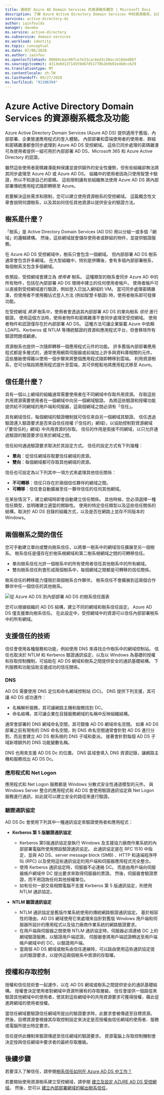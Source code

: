 ```yaml
---
title: 適用於 Azure AD Domain Services 的資源樹系概念 | Microsoft Docs
description: 了解 Azure Active Directory Domain Services 中的資源樹系，以及其在混合式環境中如何使用有限的使用者驗證選項或安全性考慮來讓組織受益。
services: active-directory-ds
author: iainfoulds
manager: daveba
ms.service: active-directory
ms.subservice: domain-services
ms.workload: identity
ms.topic: conceptual
ms.date: 07/06/2020
ms.author: iainfou
ms.openlocfilehash: 88069c6ac90fce7e33cac6ed3c30accb18ded8bf
ms.sourcegitcommit: 4313e0d13714559d67d51770b2b9b92e4b0cc629
ms.translationtype: MT
ms.contentlocale: zh-TW
ms.lasthandoff: 09/27/2020
ms.locfileid: "91396394"
---
```

# <a name="resource-forest-concepts-and-features-for-azure-active-directory-domain-services"></a>Azure Active Directory Domain Services 的資源樹系概念及功能

Azure Active Directory Domain Services (Azure AD DS) 提供適用于舊版、內部部署、企業營運應用程式的登入體驗。 內部部署和雲端使用者的使用者、群組和密碼雜湊都會同步處理到 Azure AD DS 受控網域。 這些已同步處理的密碼雜湊可為使用者提供一組可用於內部部署 AD DS、Microsoft 365 和 Azure Active Directory 的認證。

雖然這些使用者密碼雜湊能夠保護並提供額外的安全性優勢，但有些組織卻無法將其同步處理至 Azure AD 或 Azure AD DS。 組織中的使用者因為只使用智慧卡驗證，所以不知道自己的密碼。 這些限制讓有些組織無法使用 Azure AD DS 將內部部署傳統應用程式隨即轉移至 Azure。

若要解決這些需求和限制，您可以建立使用資源樹系的受控網域。 這篇概念性文章會說明何謂樹系，以及其如何信任其他資源以提供安全的驗證方法。

## <a name="what-are-forests"></a>樹系是什麼？

「樹系」是 Active Directory Domain Services (AD DS) 用以分組一或多個「網域」的邏輯建構。 然後，這些網域就會儲存使用者或群組的物件，並提供驗證服務。

在 Azure AD DS 受控網域中，樹系只會包含一個網域。 但內部部署 AD DS 樹系通常會包含許多網域。 在大型組織中，特別是併購後，會有多個內部部署樹系，每個樹系又包含多個網域。

依預設，受控網域會建立為 *使用者* 樹系。 這種類型的樹系會同步 Azure AD 中的所有物件，包括在內部部署 AD DS 環境中建立的任何使用者帳戶。 使用者帳戶可以直接對受控網域進行驗證，例如登入已加入網域的 VM。 當可同步處理密碼雜湊，但使用者不使用獨佔式登入方法 (例如智慧卡驗證) 時，使用者樹系即可發揮功能。

在受控網域 *資源* 樹系中，使用者會透過其內部部署 AD DS 的單向樹系 *信任* 進行驗證。 使用這個方法時，使用者物件和密碼雜湊不會同步處理至受控網域。 使用者物件和認證僅存在於內部部署 AD DS。 這種方法可讓企業裝載 Azure 中依賴 LDAPS、Kerberos 或 NTLM 等傳統驗證的資源和應用程式平台，但會移除所有驗證問題或顧慮。

資源樹系也提供一次隨即轉移一個應用程式元件的功能。 許多舊版內部部署應用程式都是多層式的，通常使用網頁伺服器或前端加上許多與資料庫相關的元件。 這些層級使得難以使用一個步驟來將整個應用程式隨即轉移到雲端。 利用資源樹系，您可分階段將應用程式提升至雲端，其可供輕鬆地將應用程式移至 Azure。

## <a name="what-are-trusts"></a>信任是什麼？

具有一個以上網域的組織通常需要使用者在不同網域中存取共用資源。 存取這些共用資源需要使用者在一個網域中向另一個網域驗證。 為將這些驗證和授權功能提供給不同網域的用戶端和伺服器，這兩個網域之間必須有「信任」。

具有網域信任，每個網域的驗證機制就可信任來自另一個網域其驗證。 信任透過驗證連入驗證要求是否來自信任授權 (「信任的」網域)，以協助控制對資源網域 (「要信任的」網域) 中共用資源的存取。 信任的作用是銜接不同網域，以只允許通過驗證的驗證要求往來於網域之間。

信任如何通過驗證要求取決於其設定方式。 信任的設定方式有下列幾種：

* **單向**：從信任網域存取要信任網域的資源。
* **雙向**：每個網域都可存取其他網域的資源。

信任也可設定為以下列其中一項方式來處理其他信任關係：

* **不可轉移**：信任只存在於兩個信任夥伴的網域之間。
* **可轉移**：信任會自動擴展至任一夥伴信任的任何其他網域。

在某些情況下，建立網域時即會自動建立信任關係。 其他時候，您必須選擇一種信任類型，並明確建立適當的關聯性。 使用的特定信任類型以及這些信任關係的結構，取決於 AD DS 目錄的組織方式，以及是否在網路上並存不同版本的 Windows。

## <a name="trusts-between-two-forests"></a>兩個樹系之間的信任

您可手動建立單向或雙向樹系信任，以將單一樹系中的網域信任擴展至另一個樹系。 樹系信任是僅存在於樹系根網域和第二樹系根網域之間的可轉移信任。

* 單向樹系信任允許一個樹系中的所有使用者信任其他樹系中的所有網域。
* 雙向樹系信任則會形成兩個樹系中，每個網域之間都是可轉移的信任關係。

樹系信任的轉移能力僅限於兩個樹系合作夥伴。 樹系信任不會擴展到這兩個合作夥伴中任一個信任的其他樹系。

![從 Azure AD DS 到內部部署 AD DS 的樹系信任圖表](./media/concepts-resource-forest/resource-forest-trust-relationship.png)

您可以根據組織的 AD DS 結構，建立不同的網域和樹系信任設定。 Azure AD DS 僅支援單向樹系信任。 在此設定中，受控網域中的資源可以信任內部部署樹系中的所有網域。

## <a name="supporting-technology-for-trusts"></a>支援信任的技術

信任會使用各種服務和功能，例如使用 DNS 來尋找合作樹系中的網域控制站。 信任也取決於 NTLM 和 Kerberos 驗證通訊協定，以及以 Windows 為基礎的授權和存取控制機制，可協助在 AD DS 網域和樹系之間提供安全的通訊基礎結構。 下列服務和功能協助支援成功的信任關係。

### <a name="dns"></a>DNS

AD DS 需要使用 DNS 定位和命名網域控制站 (DC)。 DNS 提供下列支援，其可讓 AD DS 成功運作：

* 名稱解析服務，其可讓網路主機和服務找到 DC。
* 命名結構，其可讓企業在目錄服務網域的名稱中反映組織結構。

通常會部署的 DNS 網域命名空間，其可鏡像 AD DS 網域命名空間。 如果 AD DS 部署之前有現有的 DNS 命名空間，則 DNS 命名空間通常會針對 AD DS 進行分割，而且會建立 AD DS 樹系根的 DNS 子域和委派。 接著會針對每個 AD DS 子域新增額外的 DNS 功能變數名稱。

DNS 也用來支援 AD DS Dc 的位置。 DNS 區域會填入 DNS 資源記錄，讓網路主機和服務找出 AD DS Dc。

### <a name="applications-and-net-logon"></a>應用程式和 Net Logon

應用程式和 Net Logon 服務都是 Windows 分散式安全性通道模型的元件。 與 Windows Server 整合的應用程式和 AD DS 會使用驗證通訊協定與 Net Logon 服務進行通訊，如此就可以建立安全的路徑來進行驗證。

### <a name="authentication-protocols"></a>驗證通訊協定

AD DS Dc 會使用下列其中一種通訊協定來驗證使用者和應用程式：

* **Kerberos 第 5 版驗證通訊協定**
    * Kerberos 第5版通訊協定是執行 Windows 及支援協力廠商作業系統的內部部署電腦所使用預設驗證通訊協定。 此通訊協定是在 RFC 1510 中指定，並與 AD DS、server message block (SMB) 、HTTP 和遠端程序呼叫 (RPC) 以及使用這些通訊協定的用戶端和伺服器應用程式完全整合。
    * 使用 Kerberos 通訊協定時，伺服器不必連絡 DC。 而是由用戶端向伺服器帳戶網域中 DC 提出要求來取得伺服器的票證。 然後，伺服器會驗證票證，而不用諮詢任何其他授權單位。
    * 如有任何一部交易相關電腦不支援 Kerberos 第 5 版通訊協定，則使用 NTLM 通訊協定。

* **NTLM 驗證通訊協定**
    * NTLM 通訊協定是舊版作業系統使用的傳統網路驗證通訊協定。 基於相容性的理由，AD DS 網域使用它來處理來自針對舊版 Windows 用戶端和伺服器所設計的應用程式以及協力廠商作業系統的網路驗證要求。
    * 在用戶端與伺服器之間使用 NTLM 通訊協定時，伺服器必須連絡 DC 上的網域驗證服務，以驗證用戶端認證。 伺服器會將用戶端認證轉送至用戶端帳戶網域中的 DC，以驗證用戶端。
    * 當兩個 AD DS 網域或樹系由信任連線時，可以路由使用這些通訊協定提出的驗證要求，以提供這兩個樹系中資源的存取權。

## <a name="authorization-and-access-control"></a>授權和存取控制

授權和信任技術會一起運作，以在 AD DS 網域或樹系之間提供安全的通訊基礎結構。 授權會決定使用者對網域中資源所擁有的存取層級。 信任會提供一個路徑來驗證其他網域中的使用者，使其對這些網域中的共用資源要求可獲得授權，藉此促進跨網域的使用者授權。

當信任網域要驗證信任網域所提出的驗證要求時，此要求會被傳遞至目標資源。 然後，目標資源會根據其存取控制設定來決定是否授權由信任網域的使用者、服務或電腦所提出特定要求。

信任提供此機制來驗證傳遞至信任網域的驗證要求。 資源電腦上存取控制機制會決定授與信任網域中要求者的最終存取層級。

## <a name="next-steps"></a>後續步驟

若要深入了解信任，請參閱[樹系信任如何在 Azure AD DS 中工作？][concepts-trust]

若要開始使用資源樹系建立受控網域，請參閱 [建立及設定 AZURE AD DS 受控網域][tutorial-create-advanced]。 然後，您可以 [建立內部部署網域的輸出樹系信任][create-forest-trust]。

<!-- LINKS - INTERNAL -->
[concepts-trust]: concepts-forest-trust.md
[tutorial-create-advanced]: tutorial-create-instance-advanced.md
[create-forest-trust]: tutorial-create-forest-trust.md

